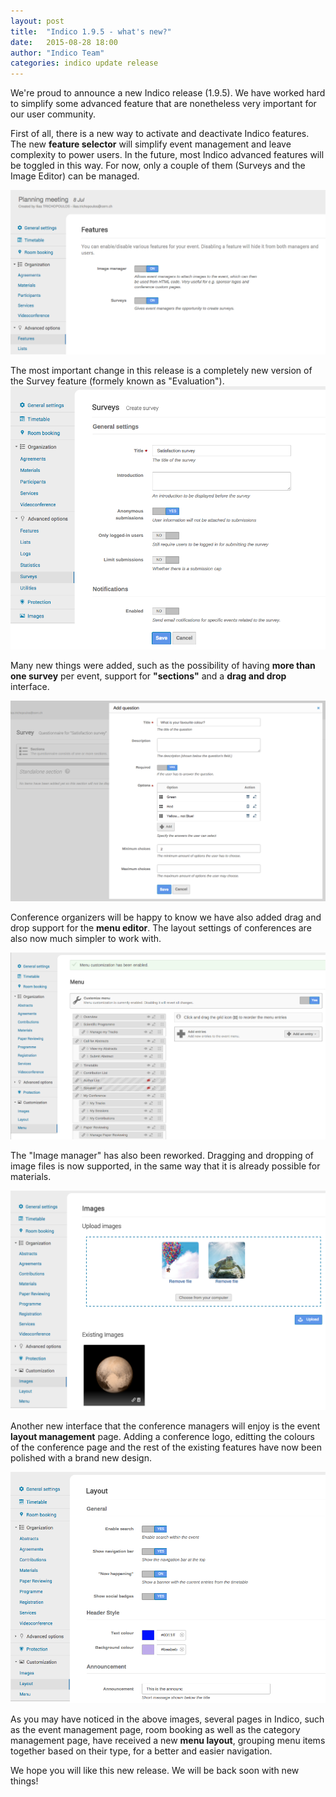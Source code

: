 ```yaml
---
layout: post
title:  "Indico 1.9.5 - what's new?"
date:   2015-08-28 18:00
author: "Indico Team"
categories: indico update release
---
```


We're proud to announce a new Indico release (1.9.5). We have worked hard to simplify some advanced feature that are nonetheless very
important for our user community.

First of all, there is a new way to activate and deactivate Indico features. The new **feature selector** will simplify event management
and leave complexity to power users. In the future, most Indico advanced features will be toggled in this way. For now, only a couple of them
(Surveys and the Image Editor) can be managed.

![Feature selector](/assets/2015-08-28-indico-1-9-5-news/feature_selector.png)

The most important change in this release is a completely new version of the Survey feature (formely known as "Evaluation").
![Creating a survey](/assets/2015-08-28-indico-1-9-5-news/survey_creation.png)

Many new things were added, such as the possibility of having **more than one survey** per event, support for **"sections"** and a
**drag and drop** interface.

![Editing survey questions](/assets/2015-08-28-indico-1-9-5-news/survey_edit.png)

Conference organizers will be happy to know we have also added drag and drop support for the **menu editor**. The layout settings
of conferences are also now much simpler to work with.

![Menu editor](/assets/2015-08-28-indico-1-9-5-news/menu_editor.png)

The "Image manager" has also been reworked. Dragging and dropping of image files is now supported, in the same way that it is already
possible for materials.

![Image manager](/assets/2015-08-28-indico-1-9-5-news/image_editor.png)

Another new interface that the conference managers will enjoy is the event **layout management** page. Adding a conference logo, editting the colours of the conference page and the rest of the existing features have now been polished with a brand new design.

![Event layout manager](/assets/2015-08-28-indico-1-9-5-news/layout_edit.png)

As you may have noticed in the above images, several pages in Indico, such as the event management page, room booking as well as the category management page, have received a new **menu layout**, grouping menu items together based on their type, for a better and easier navigation.

We hope you will like this new release. We will be back soon with new things!

